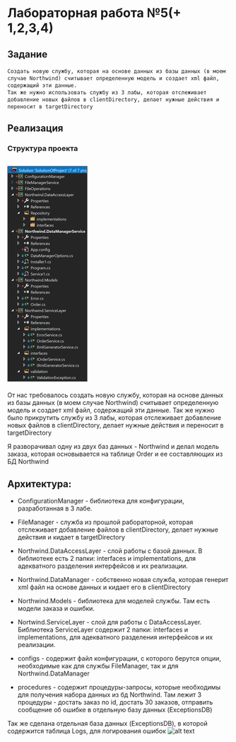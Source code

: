 # Лабораторная работа №5(+ 1,2,3,4)

## Задание
```
Создать новую службу, которая на основе данных из базы данных (в моем случае Northwind) считывает определенную модель и создает xml файл, содержащий эти данные.
Так же нужно использовать службу из 3 лабы, которая отслеживает добавление новых файлов в clientDirectory, делает нужные действия и переносит в targetDirectory
```


## Реализация
### Структура проекта
![Image alt](https://github.com/dmkrch/Labs/blob/master/third_sem/CSharp/lab5/images/projectStructure1.png)
---


От нас требовалось создать новую службу, которая на основе данных из базы данных (в моем случае Northwind) считывает определенную модель и создает xml файл, содержащий эти данные.
Так же нужно было прикрутить службу из 3 лабы, которая отслеживает добавление новых файлов в clientDirectory, делает нужные действия и переносит в targetDirectory

Я разворачивал одну из двух баз данных - Northwind и делал модель заказа, которая основывается на таблице Order и ее составляющих из БД Northwind

## Архитектура:
- ConfigurationManager - библиотека для конфигурации, разработанная в 3 лабе.

- FileManager - служба из прошлой рабораторной, которая отслеживает добавление файлов в clientDirectory, делает нужные действия и кидает в targetDirectory

- Northwind.DataAccessLayer - слой работы с базой данных. В библиотеке есть 2 папки: interfaces и implementations, для адекватного разделения интерфейсов и их реализации.

- Northwind.DataManager - собственно новая служба, которая генерит xml файл на основе данных и кидает его в clientDirectory

- Northwind.Models - библиотека для моделей службы. Там есть модели заказа и ошибки.

- Nortwind.ServiceLayer - слой для работы с DataAccessLayer. Библиотека ServiceLayer содержит 2 папки: interfaces и implementations, для адекватного разделения интерфейсов и их реализации.

- configs - содержит файл конфигурации, с которого берутся опции, необходимые как для службы FileManager, так и для Northwind.DataManager

- procedures - содержит процедуры-запросы, которые необходимы для получения набора данных из бд Northwind. Там лежит 3 процедуры - достать заказ по id, достать 30 заказов, отправить сообщение об ошибке в отдельную базу данных (ExceptionsDB)


Так же сделана отдельная база данных (ExceptionsDB), в которой содержится таблица Logs, для логирования ошибок
![alt text](images/ExceptionsDB.png "Описание")

